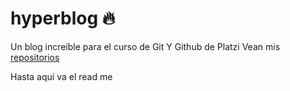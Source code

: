 # hyperblog 🔥
Un blog increíble para el curso de Git Y Github de Platzi
Vean mis [repositorios](https://github.com/Semucas?tab=repositories "repositorios")

Hasta aquí va el read me
